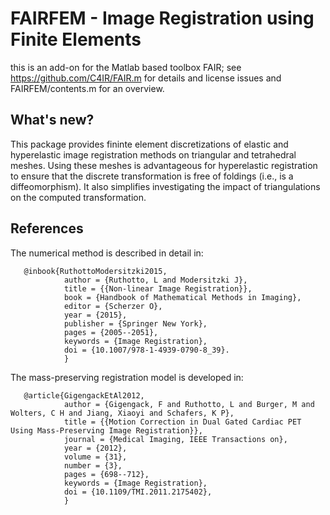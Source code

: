 # FAIRFEM - Image Registration using Finite Elements

this is an add-on for the Matlab based toolbox FAIR; see https://github.com/C4IR/FAIR.m for details and license issues and FAIRFEM/contents.m for an overview.  

## What's new?

This package provides fininte element discretizations of elastic and hyperelastic image registration methods on triangular and tetrahedral meshes. Using these meshes is advantageous for hyperelastic registration to ensure that the discrete transformation is free of foldings (i.e., is a diffeomorphism). It also simplifies investigating the impact of triangulations on the computed transformation. 

## References

The numerical method is described in detail in:

       @inbook{RuthottoModersitzki2015,
                author = {Ruthotto, L and Modersitzki J},
                title = {{Non-linear Image Registration}},
                book = {Handbook of Mathematical Methods in Imaging},
                editor = {Scherzer O},
                year = {2015},
                publisher = {Springer New York},
                pages = {2005--2051},
                keywords = {Image Registration},
                doi = {10.1007/978-1-4939-0790-8_39}. 
                }


The mass-preserving registration model is developed in:

       @article{GigengackEtAl2012,
                author = {Gigengack, F and Ruthotto, L and Burger, M and Wolters, C H and Jiang, Xiaoyi and Schafers, K P},
                title = {{Motion Correction in Dual Gated Cardiac PET Using Mass-Preserving Image Registration}},
                journal = {Medical Imaging, IEEE Transactions on},
                year = {2012},
                volume = {31},
                number = {3},
                pages = {698--712},
                keywords = {Image Registration},
                doi = {10.1109/TMI.2011.2175402},
                }


